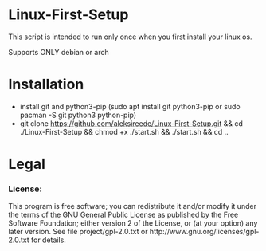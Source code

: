# Linux-First-Setup
This script is intended to run only once when you first install your linux os.

Supports ONLY debian or arch


# Installation
- install git and python3-pip (sudo apt install git python3-pip or sudo pacman -S git python3 python-pip)
- git clone https://github.com/aleksireede/Linux-First-Setup.git && cd ./Linux-First-Setup && chmod +x ./start.sh  && ./start.sh && cd ..

# Legal
<h3>License:</h3>
This program is free software; you can redistribute it and/or modify it under the terms of the GNU General Public License as published by the Free Software Foundation; either version 2 of the License, or (at your option) any later version.
See file project/gpl-2.0.txt or http://www.gnu.org/licenses/gpl-2.0.txt for details.
